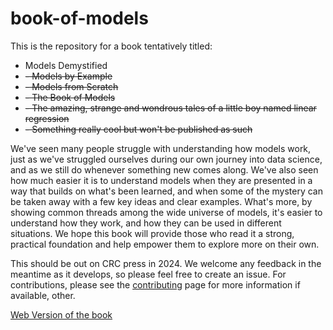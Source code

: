 # book-of-models

This is the repository for a book tentatively titled:

- Models Demystified
- ~~- Models by Example~~
- ~~- Models from Scratch~~
- ~~- The Book of Models~~
- ~~- The amazing, strange and wondrous tales of a little boy named linear regression~~
- ~~- Something really cool but won't be published as such~~


We've seen many people struggle with understanding how models work, just as we've struggled ourselves during our own journey into data science, and as we still do whenever something new comes along. We've also seen how much easier it is to understand models when they are presented in a way that builds on what's been learned, and when some of the mystery can be taken away with a few key ideas and clear examples. What's more, by showing common threads among the wide universe of models, it's easier to understand how they work, and how they can be used in different situations. We hope this book will provide those who read it a strong, practical foundation and help empower them to explore more on their own.



This should be out on CRC press in 2024. We welcome any feedback in the meantime as it develops, so please feel free to create an issue. For contributions, please see the [contributing](CONTRIBUTING.md) page for more information if available, other.

[Web Version of the book](https://m-clark.github.io/book-of-models/)
